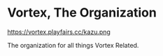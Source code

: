 # Vortex, The Organization

https://vortex.playfairs.cc/kazu.png

The organization for all things Vortex Related.
